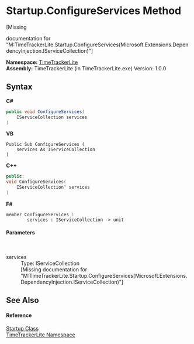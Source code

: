 # Startup.ConfigureServices Method 
 

\[Missing <summary> documentation for "M:TimeTrackerLite.Startup.ConfigureServices(Microsoft.Extensions.DependencyInjection.IServiceCollection)"\]

**Namespace:**&nbsp;<a href="8c0126d1-b10d-7d5a-9e92-4885dee37eb2">TimeTrackerLite</a><br />**Assembly:**&nbsp;TimeTrackerLite (in TimeTrackerLite.exe) Version: 1.0.0

## Syntax

**C#**<br />
``` C#
public void ConfigureServices(
	IServiceCollection services
)
```

**VB**<br />
``` VB
Public Sub ConfigureServices ( 
	services As IServiceCollection
)
```

**C++**<br />
``` C++
public:
void ConfigureServices(
	IServiceCollection^ services
)
```

**F#**<br />
``` F#
member ConfigureServices : 
        services : IServiceCollection -> unit 

```


#### Parameters
&nbsp;<dl><dt>services</dt><dd>Type: IServiceCollection<br />\[Missing <param name="services"/> documentation for "M:TimeTrackerLite.Startup.ConfigureServices(Microsoft.Extensions.DependencyInjection.IServiceCollection)"\]</dd></dl>

## See Also


#### Reference
<a href="49846983-c4e6-f4fb-a81c-5ecd758088da">Startup Class</a><br /><a href="8c0126d1-b10d-7d5a-9e92-4885dee37eb2">TimeTrackerLite Namespace</a><br />
